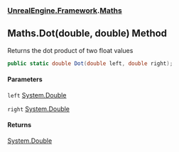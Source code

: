 ### [UnrealEngine.Framework](./UnrealEngine-Framework.md 'UnrealEngine.Framework').[Maths](./Maths.md 'UnrealEngine.Framework.Maths')
## Maths.Dot(double, double) Method
Returns the dot product of two float values  
```csharp
public static double Dot(double left, double right);
```
#### Parameters
<a name='UnrealEngine-Framework-Maths-Dot(double_double)-left'></a>
`left` [System.Double](https://docs.microsoft.com/en-us/dotnet/api/System.Double 'System.Double')  
  
<a name='UnrealEngine-Framework-Maths-Dot(double_double)-right'></a>
`right` [System.Double](https://docs.microsoft.com/en-us/dotnet/api/System.Double 'System.Double')  
  
#### Returns
[System.Double](https://docs.microsoft.com/en-us/dotnet/api/System.Double 'System.Double')  
